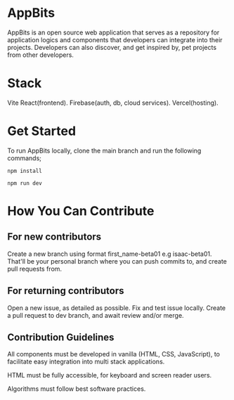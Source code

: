 # AppBits

AppBits is an open source web application that serves as a repository for application logics and components that developers can integrate into their projects. Developers can also discover, and get inspired by, pet projects from other developers. 

# Stack

Vite React(frontend). Firebase(auth, db, cloud services). Vercel(hosting).

# Get Started

To run AppBits locally, clone the main branch and run the following commands; 

`npm install`

`npm run dev`


# How You Can Contribute

## For new contributors

Create a new branch using format first_name-beta01 e.g isaac-beta01. That'll be your personal branch where you can push commits to, and create pull requests from.

## For returning contributors

Open a new issue, as detailed as possible. Fix and test issue locally. Create a pull request to dev branch, and await review and/or merge.

## Contribution Guidelines

All components must be developed in vanilla (HTML, CSS, JavaScript), to facilitate easy integration into multi stack applications.

HTML must be fully accessible, for keyboard and screen reader users.

Algorithms must follow best software practices.
